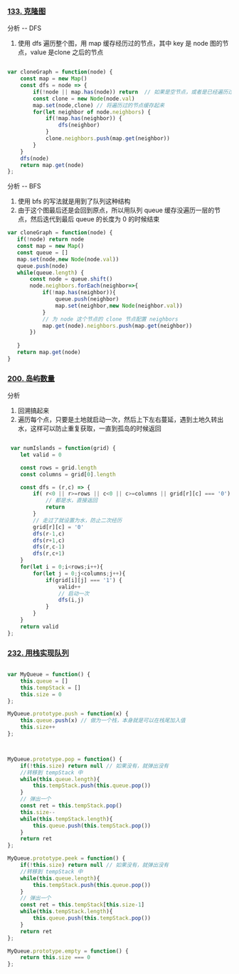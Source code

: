 ### [133. 克隆图](https://leetcode-cn.com/problems/clone-graph/solution/dfs-bfs-by-jzsq_lyx-7982/)

分析 -- DFS
1. 使用 dfs 遍历整个图，用 map 缓存经历过的节点，其中 key 是 node 图的节点，value 是clone 之后的节点
```javascript

var cloneGraph = function(node) {
    const map = new Map()
    const dfs = node => {
        if(!node || map.has(node)) return  // 如果是空节点，或者是已经遍历过的节点，直接返回
        const clone = new Node(node.val)
        map.set(node,clone) // 将遍历过的节点缓存起来
        for(let neighbor of node.neighbors) {
            if(!map.has(neighbor)) {
                dfs(neighbor)
            }
            clone.neighbors.push(map.get(neighbor))
        }
    }
    dfs(node)
    return map.get(node) 
};
```
分析 -- BFS
1. 使用 bfs 的写法就是用到了队列这种结构
2. 由于这个图最后还是会回到原点，所以用队列 queue 缓存没遍历一层的节点，然后迭代到最后 queue 的长度为 0 的时候结束
 ```javascript
 var cloneGraph = function(node) {
    if(!node) return node
    const map = new Map()
    const queue = []
    map.set(node,new Node(node.val))
    queue.push(node) 
    while(queue.length) {
        const node = queue.shift()
        node.neighbors.forEach(neighbor=>{
            if(!map.has(neighbor)){
                queue.push(neighbor)
                map.set(neighbor,new Node(neighbor.val))
            }
            // 为 node 这个节点的 clone 节点配置 neighbors
            map.get(node).neighbors.push(map.get(neighbor))
        })
        
    }   
    return map.get(node)     
}
```

### [200. 岛屿数量](https://leetcode-cn.com/problems/number-of-islands/submissions/)
分析
1. 回溯搞起来
2. 遍历每个点，只要是土地就启动一次，然后上下左右蔓延，遇到土地久转出水，这样可以防止重复获取，一直到孤岛的时候返回
```javascript

 var numIslands = function(grid) {
    let valid = 0

    const rows = grid.length
    const columns = grid[0].length

    const dfs = (r,c) => {
        if( r<0 || r>=rows || c<0 || c>=columns || grid[r][c] === '0') {
            // 都是水，直接返回
            return
        }
        // 走过了就设置为水，防止二次经历
        grid[r][c] = '0'
        dfs(r-1,c)
        dfs(r+1,c)
        dfs(r,c-1)
        dfs(r,c+1)
    }
    for(let i = 0;i<rows;i++){
        for(let j = 0;j<columns;j++){
            if(grid[i][j] === '1') {
                valid++
                // 启动一次
                dfs(i,j)
            }
        }
    }
    return valid
};
```

### [232. 用栈实现队列](https://leetcode-cn.com/problems/implement-queue-using-stacks/)
```javascript

var MyQueue = function() {
    this.queue = []
    this.tempStack = []
    this.size = 0
};

MyQueue.prototype.push = function(x) {
    this.queue.push(x) // 做为一个栈，本身就是可以在栈尾加入值
    this.size++
};



MyQueue.prototype.pop = function() {
    if(!this.size) return null // 如果没有，就弹出没有
    //转移到 tempStack 中
    while(this.queue.length){
        this.tempStack.push(this.queue.pop())
    }
    // 弹出一个
    const ret = this.tempStack.pop()
    this.size--
    while(this.tempStack.length){
        this.queue.push(this.tempStack.pop())
    }
    return ret
};

MyQueue.prototype.peek = function() {
    if(!this.size) return null // 如果没有，就弹出没有
    //转移到 tempStack 中
    while(this.queue.length){
        this.tempStack.push(this.queue.pop())
    }
    // 弹出一个
    const ret = this.tempStack[this.size-1]
    while(this.tempStack.length){
        this.queue.push(this.tempStack.pop())
    }
    return ret
};

MyQueue.prototype.empty = function() {
    return this.size === 0
};

```